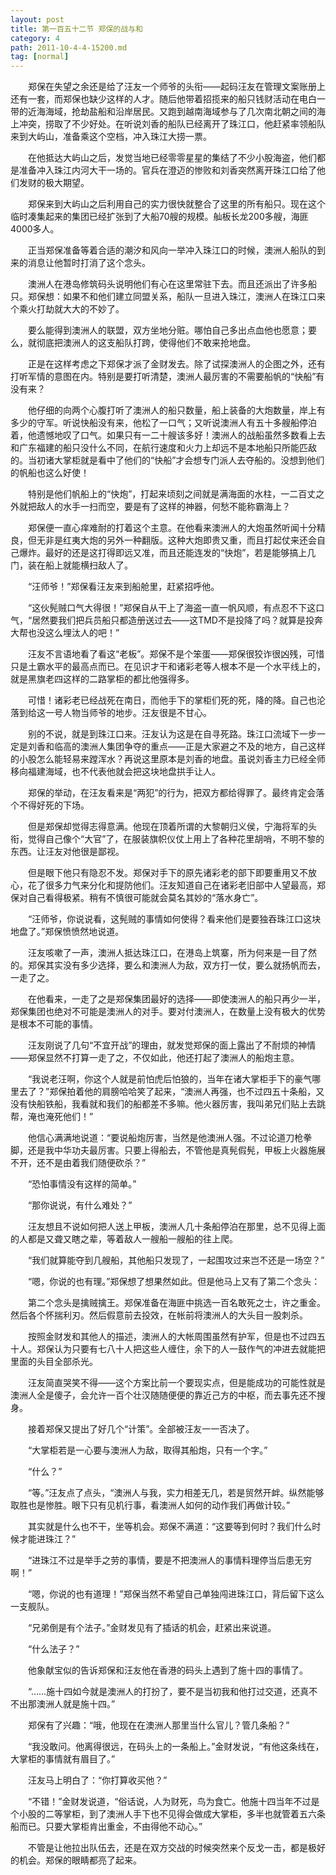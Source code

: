 ```yaml
---
layout: post
title: 第一百五十二节 郑保的战与和
category: 4
path: 2011-10-4-4-15200.md
tag: [normal]
---
```


　　郑保在失望之余还是给了汪友一个师爷的头衔——起码汪友在管理文案账册上还有一套，而郑保也缺少这样的人才。随后他带着招揽来的船只钱财活动在电白一带的近海海域，抢劫盐船和沿岸居民。又跑到越南海域参与了几次南北朝之间的海上冲突，捞取了不少好处。在听说刘香的船队已经离开了珠江口，他赶紧率领船队来到大屿山，准备乘这个空档，冲入珠江大捞一票。

　　在他抵达大屿山之后，发觉当地已经零零星星的集结了不少小股海盗，他们都是准备冲入珠江内河大干一场的。官兵在澄迈的惨败和刘香突然离开珠江口给了他们发财的极大期望。

　　郑保来到大屿山之后利用自己的实力很快就整合了这里的所有船只。现在这个临时凑集起来的集团已经扩张到了大船70艘的规模。舢板长龙200多艘，海匪4000多人。

　　正当郑保准备等着合适的潮汐和风向一举冲入珠江口的时候，澳洲人船队的到来的消息让他暂时打消了这个念头。

　　澳洲人在港岛修筑码头说明他们有心在这里常驻下去。而且还派出了许多船只。郑保想：如果不和他们建立同盟关系，船队一旦进入珠江，澳洲人在珠江口来个乘火打劫就大大的不妙了。

　　要么能得到澳洲人的联盟，双方坐地分赃。哪怕自己多出点血他也愿意；要么，就彻底把澳洲人的这支船队打跨，使得他们不敢来抢地盘。

　　正是在这样考虑之下郑保才派了金财发去。除了试探澳洲人的企图之外，还有打听军情的意图在内。特别是要打听清楚，澳洲人最厉害的不需要船帆的“快船”有没有来？

　　他仔细的向两个心腹打听了澳洲人的船只数量，船上装备的大炮数量，岸上有多少的守军。听说快船没有来，他松了一口气；又听说澳洲人有五十多艘船停泊着，他遗憾地叹了口气。如果只有一二十艘该多好！澳洲人的战船虽然多数看上去和广东福建的船只没什么不同，在航行速度和火力上却远不是本地船只所能匹敌的。当初诸大掌柜就是看中了他们的“快船”才会想专门派人去夺船的。没想到他们的帆船也这么好使！

　　特别是他们帆船上的“快炮”，打起来顷刻之间就是满海面的水柱，一二百丈之外就把敌人的水手一扫而空，要是有了这样的神器，何愁不能称霸海上？

　　郑保便一直心痒难耐的打着这个主意。在他看来澳洲人的大炮虽然听闻十分精良，但无非是红夷大炮的另外一种翻版。这种大炮即贵又重，而且打起仗来还会自己爆炸。最好的还是这打得即远又准，而且还能连发的“快炮”，若是能够搞上几门，装在船上就能横扫敌人了。

　　“汪师爷！”郑保看汪友来到船舱里，赶紧招呼他。

　　“这伙髡贼口气大得很！”郑保自从干上了海盗一直一帆风顺，有点忍不下这口气，“居然要我们把兵员船只都造册送过去——这TMD不是投降了吗？就算是投奔大帮也没这么埋汰人的吧！”

　　汪友不言语地看了看这“老板”。郑保不是个笨蛋——郑保很狡诈很凶残，可惜只是土霸水平的最高点而已。在见识才干和诸彩老等人根本不是一个水平线上的，就是黑旗老四这样的二路掌柜的都比他强得多。

　　可惜！诸彩老已经战死在南日，而他手下的掌柜们死的死，降的降。自己也沦落到给这一号人物当师爷的地步。汪友很是不甘心。

　　别的不说，就是到珠江口来。汪友认为这是在自寻死路。珠江口流域下一步一定是刘香和临高的澳洲人集团争夺的重点——正是大家避之不及的地方，自己这样的小股怎么能轻易来蹚浑水？再说这里原本是刘香的地盘。虽说刘香主力已经全师移向福建海域，也不代表他就会把这块地盘拱手让人。

　　郑保的举动，在汪友看来是“两犯”的行为，把双方都给得罪了。最终肯定会落个不得好死的下场。

　　但是郑保却觉得志得意满。他现在顶着所谓的大黎朝归义侯，宁海将军的头衔，觉得自己像个“大官”了，在服装旗帜仪仗上用上了各种花里胡哨，不明不黎的东西。让汪友对他很是鄙视。

　　但是眼下他只有隐忍不发。郑保对手下的原先诸彩老的部下即要重用又不放心，花了很多力气来分化和提防他们。汪友知道自己在诸彩老旧部中人望最高，郑保对自己看得极紧。稍有不慎很可能就会莫名其妙的“落水身亡”。

　　“汪师爷，你说说看，这髡贼的事情如何使得？看来他们是要独吞珠江口这块地盘了。”郑保愤愤然地说道。

　　汪友咳嗽了一声，澳洲人抵达珠江口，在港岛上筑寨，所为何来是一目了然的。郑保其实没有多少选择，要么和澳洲人为敌，双方打一仗，要么就扬帆而去，一走了之。

　　在他看来，一走了之是郑保集团最好的选择——即使澳洲人的船只再少一半，郑保集团也绝对不可能是澳洲人的对手。要对付澳洲人，在数量上没有极大的优势是根本不可能的事情。

　　汪友刚说了几句“不宜开战”的理由，就发觉郑保的面上露出了不耐烦的神情——郑保显然不打算一走了之，不仅如此，他还打起了澳洲人的船炮主意。

　　“我说老汪啊，你这个人就是前怕虎后怕狼的，当年在诸大掌柜手下的豪气哪里去了？”郑保拍着他的肩膀哈哈笑了起来，“澳洲人再强，也不过四五十条船，又没有快船铁船，我看就和我们的船都差不多嘛。他火器厉害，我叫弟兄们贴上去跳帮，淹也淹死他们！”

　　他信心满满地说道：“要说船炮厉害，当然是他澳洲人强。不过论道刀枪拳脚，还是我中华功夫最厉害。只要上得船去，不管他是真髡假髡，甲板上火器施展不开，还不是由着我们随便砍杀？”

　　“恐怕事情没有这样的简单。”

　　“那你说说，有什么难处？”

　　汪友想且不说如何把人送上甲板，澳洲人几十条船停泊在那里，总不见得上面的人都是又聋又瞎之辈，等着敌人一艘船一艘船的往上爬。

　　“我们就算能夺到几艘船，其他船只发现了，一起围攻过来岂不还是一场空？”

　　“嗯，你说的也有理。”郑保想了想果然如此。但是他马上又有了第二个念头：

　　第二个念头是擒贼擒王。郑保准备在海匪中挑选一百名敢死之士，许之重金。然后各个怀揣利刃。然后假意前去投效，在帐前将澳洲人的大头目一股刺杀。

　　按照金财发和其他人的描述，澳洲人的大帐周围虽然有护军，但是也不过四五十人。郑保认为只要有七八十人把这些人缠住，余下的人一鼓作气的冲进去就能把里面的头目全部杀光。

　　汪友简直哭笑不得——这个方案比前一个要现实点，但是能成功的可能性就是澳洲人全是傻子，会允许一百个壮汉随随便便的靠近己方的中枢，而去事先还不搜身。

　　接着郑保又提出了好几个“计策”。全部被汪友一一否决了。

　　“大掌柜若是一心要与澳洲人为敌，取得其船炮，只有一个字。”

　　“什么？”

　　“等。”汪友点了点头，“澳洲人与我，实力相差无几，若是贸然开衅。纵然能够取胜也是惨胜。眼下只有见机行事，看澳洲人如何的动作我们再做计较。”

　　其实就是什么也不干，坐等机会。郑保不满道：“这要等到何时？我们什么时候才能进珠江？”

　　“进珠江不过是举手之劳的事情，要是不把澳洲人的事情料理停当后患无穷啊！”

　　“嗯，你说的也有道理！”郑保当然不希望自己单独闯进珠江口，背后留下这么一支舰队。

　　“兄弟倒是有个法子。”金财发见有了插话的机会，赶紧出来说道。

　　“什么法子？”

　　他象献宝似的告诉郑保和汪友他在香港的码头上遇到了施十四的事情了。

　　“……施十四如今就是澳洲人的打扮了，要不是当初我和他打过交道，还真不不出那澳洲人就是施十四。”

　　郑保有了兴趣：“哦，他现在在澳洲人那里当什么官儿？管几条船？”

　　“我没敢问。他离得很远，在码头上的一条船上。”金财发说，“有他这条线在，大掌柜的事情就有眉目了。”

　　汪友马上明白了：“你打算收买他？”

　　“不错！”金财发说道，“俗话说，人为财死，鸟为食亡。他施十四当年不过是个小股的二等掌柜，到了澳洲人手下也不见得会做成大掌柜，多半也就管着五六条船而已。只要大掌柜肯出重金，不由得他不动心。”

　　不管是让他拉出队伍去，还是在双方交战的时候突然来个反戈一击，都是极好的机会。郑保的眼睛都亮了起来。
